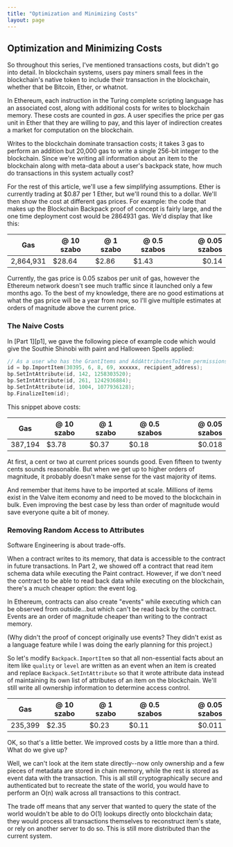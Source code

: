 ```yaml
---
title: "Optimization and Minimizing Costs"
layout: page
---
```


Optimization and Minimizing Costs
---------------------------------

So throughout this series, I've mentioned transactions costs, but didn't go into detail. In blockchain systems, users pay miners small fees in the blockchain's native token to include their transaction in the blockchain, whether that be Bitcoin, Ether, or whatnot.

In Ethereum, each instruction in the Turing complete scripting language has an associated cost, along with additional costs for writes to blockchain memory. These costs are counted in _gas_. A user specifies the price per gas unit in Ether that they are willing to pay, and this layer of indirection creates a market for computation on the blockchain.

Writes to the blockchain dominate transaction costs; it takes 3 gas to perform an addition but 20,000 gas to write a single 256-bit integer to the blockchain. Since we're writing all information about an item to the blockchain along with meta-data about a user's backpack state, how much do transactions in this system actually cost?

For the rest of this article, we'll use a few simplifying assumptions. Ether is currently trading at $0.87 per 1 Ether, but we'll round this to a dollar. We'll then show the cost at different gas prices. For example: the code that makes up the Blockchain Backpack proof of concept is fairly large, and the one time deployment cost would be 2864931 gas. We'd display that like this:

| Gas       | @ 10 szabo | @ 1 szabo | @ 0.5 szabos |  @ 0.05 szabos |
|-----------|------------|-----------|--------------|---------------:|
| 2,864,931 |     $28.64 |     $2.86 |        $1.43 |          $0.14 |

Currently, the gas price is 0.05 szabos per unit of gas, however the Ethereum network doesn't see much traffic since it launched only a few months ago. To the best of my knowledge, there are no good estimations at what the gas price will be a year from now, so I'll give multiple estimates at orders of magnitude above the current price.

### The Naive Costs

In [Part 1][p1], we gave the following piece of example code which would give the Southie Shinobi with paint and Halloween Spells applied:

```cpp
// As a user who has the GrantItems and AddAttributesToItem permissions.
id = bp.ImportItem(30395, 6, 8, 69, xxxxxx, recipient_address);
bp.SetIntAttribute(id, 142, 1258303520);
bp.SetIntAttribute(id, 261, 1242936884);
bp.SetIntAttribute(id, 1004, 1077936128);
bp.FinalizeItem(id);
```

This snippet above costs:

| Gas     | @ 10 szabo | @ 1 szabo | @ 0.5 szabos |  @ 0.05 szabos |
|---------|------------|-----------|--------------|---------------:|
| 387,194 |      $3.78 |     $0.37 |        $0.18 |         $0.018 |

At first, a cent or two at current prices sounds good. Even fifteen to twenty cents sounds reasonable. But when we get up to higher orders of magnitude, it probably doesn't make sense for the vast majority of items.

And remember that items have to be imported at scale. Millions of items exist in the Valve item economy and need to be moved to the blockchain in bulk. Even improving the best case by less than order of magnitude would save everyone quite a bit of money.

### Removing Random Access to Attributes

Software Engineering is about trade-offs.

When a contract writes to its memory, that data is accessible to the contract in future transactions. In Part 2, we showed off a contract that read item schema data while executing the Paint contract. However, if we don't need the contract to be able to read back data while executing on the blockchain, there's a much cheaper option: the event log.

In Ethereum, contracts can also create "events" while executing which can be observed from outside...but which can't be read back by the contract. Events are an order of magnitude cheaper than writing to the contract memory.

(Why didn't the proof of concept originally use events? They didn't exist as a language feature while I was doing the early planning for this project.)

So let's modify `Backpack.ImportItem` so that all non-essential facts about an item like `quality` or `level` are written as an event when an item is created and replace `Backpack.SetIntAttribute` so that it wrote attribute data instead of maintaining its own list of attributes of an item on the blockchain. We'll still write all ownership information to determine access control. 

| Gas     | @ 10 szabo | @ 1 szabo | @ 0.5 szabos |  @ 0.05 szabos |
|---------|------------|-----------|--------------|---------------:|
| 235,399 |      $2.35 |     $0.23 |        $0.11 |         $0.011 |

OK, so that's a little better. We improved costs by a little more than a third. What do we give up?

Well, we can't look at the item state directly--now only ownership and a few pieces of metadata are stored in chain memory, while the rest is stored as event data with the transaction. This is all still cryptographically secure and authenticated but to recreate the state of the world, you would have to perform an O(n) walk across all transactions to this contract.

The trade off means that any server that wanted to query the state of the world wouldn't be able to do O(1) lookups directly onto blockchain data; they would process all transactions themselves to reconstruct item's state, or rely on another server to do so. This is still more distributed than the current system.
